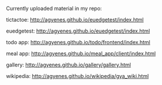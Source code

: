 Currently uploaded material in my repo:

tictactoe: http://agyenes.github.io/euedgetest/index.html

euedgetest: http://agyenes.github.io/euedgetest/index.html

todo app: http://agyenes.github.io/todo/frontend/index.html

meal app: http://agyenes.github.io/meal_app/client/index.html

gallery: http://agyenes.github.io/gallery/gallery.html

wikipedia: http://agyenes.github.io/wikipedia/gya_wiki.html


